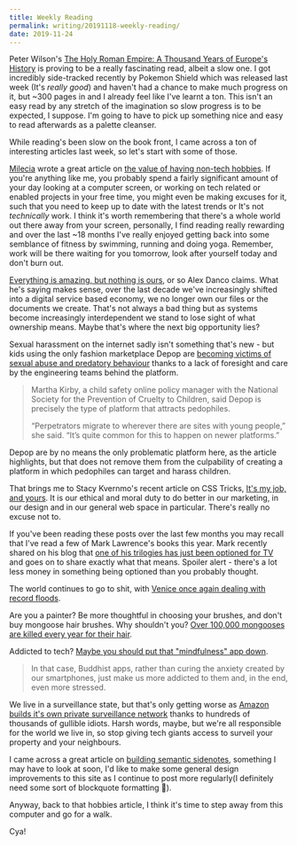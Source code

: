 ```yaml
---
title: Weekly Reading
permalink: writing/20191118-weekly-reading/
date: 2019-11-24
---
```


Peter Wilson's [The Holy Roman Empire: A Thousand Years of Europe's History](https://www.goodreads.com/book/show/31456148-the-holy-roman-empire) is proving to be a really fascinating read, albeit a slow one. I got incredibly side-tracked recently by Pokemon Shield which was released last week (It's *really good*) and haven't had a chance to make much progress on it, but ~300 pages in and I already feel like I've learnt a ton. This isn't an easy read by any stretch of the imagination so slow progress is to be expected, I suppose. I'm going to have to pick up something nice and easy to read afterwards as a palette cleanser.

While reading's been slow on the book front, I came across a ton of interesting articles last week, so let's start with some of those.

[Milecia](https://twitter.com/FlippedCoding) wrote a great article on [the value of having non-tech hobbies](https://dev.to/flippedcoding/why-it-s-important-to-have-hobbies-outside-of-tech-2d1). If you're anything like me, you probably spend a fairly significant amount of your day looking at a computer screen, or working on tech related or enabled projects in your free time, you might even be making excuses for it, such that you need to keep up to date with the latest trends or It's not *technically* work. I think it's worth remembering that there's a whole world out there away from your screen, personally, I find reading really rewarding and over the last ~18 months I've really enjoyed getting back into some semblance of fitness by swimming, running and doing yoga. Remember, work will be there waiting for you tomorrow, look after yourself today and don't burn out.

[Everything is amazing, but nothing is ours](https://alexdanco.com/2019/10/26/everything-is-amazing-but-nothing-is-ours/), or so Alex Danco claims. What he's saying makes sense, over the last decade we've increasingly shifted into a digital service based economy, we no longer own our files or the documents we create. That's not always a bad thing but as systems become increasingly interdependent we stand to lose sight of what ownership means. Maybe that's where the next big opportunity lies?

Sexual harassment on the internet sadly isn't something that's new - but kids using the only fashion marketplace Depop are [becoming victims of sexual abuse and predatory behaviour](https://www.businessoffashion.com/articles/fashion-tech/depop-sexual-harassment-internet-safety) thanks to a lack of foresight and care by the engineering teams behind the platform.

> Martha Kirby, a child safety online policy manager with the National Society for the Prevention of Cruelty to Children, said Depop is precisely the type of platform that attracts pedophiles.
> 
> “Perpetrators migrate to wherever there are sites with young people,” she said. “It’s quite common for this to happen on newer platforms.” 

Depop are by no means the only problematic platform here, as the article highlights, but that does not remove them from the culpability of creating a platform in which pedophiles can target and harass children.

That brings me to Stacy Kvernmo's recent article on CSS Tricks, [It's my job, and yours](https://css-tricks.com/its-my-job-and-yours/). It is our ethical and moral duty to do better in our marketing, in our design and in our general web space in particular. There's really no excuse not to.

If you've been reading these posts over the last few months you may recall that I've read a few of Mark Lawrence's books this year. Mark recently shared on his blog that [one of his trilogies has just been optioned for TV](https://mark---lawrence.blogspot.com/2019/11/hollywood-and-hollywouldnts-your.html) and goes on to share exactly what that means. Spoiler alert - there's a lot less money in something being optioned than you probably thought.

The world continues to go to shit, with [Venice once again dealing with record floods](https://www.citylab.com/environment/2019/11/venice-flood-st-marks-acqua-alta-climate-change-pictures/601927/?).

Are you a painter? Be more thoughtful in choosing your brushes, and don't buy mongoose hair brushes. Why shouldn't you? [Over 100,000 mongooses are killed every year for their hair](https://qz.com/india/1750476/nearly-100000-indian-mongooses-die-every-year-for-paintbrushes/).

Addicted to tech? [Maybe you should put that "mindfulness" app down](https://www.fastcompany.com/90425323/buddhism-scholars-meditation-apps-are-fueling-tech-addition-not-easing-stress). 

> In that case, Buddhist apps, rather than curing the anxiety created by our smartphones, just make us more addicted to them and, in the end, even more stressed.

We live in a surveillance state, but that's only getting worse as [Amazon builds it's own private surveillance network](https://www.wired.co.uk/article/ring-camera-uk-amazon) thanks to hundreds of thousands of gullible idiots. Harsh words, maybe, but we're all responsible for the world we live in, so stop giving tech giants access to surveil your property and your neighbours.

I came across a great article on [building semantic sidenotes](https://www.kooslooijesteijn.net/blog/semantic-sidenotes), something I may have to look at soon, I'd like to make some general design improvements to this site as I continue to post more regularly(I definitely need some sort of blockquote formatting 😬).

Anyway, back to that hobbies article, I think it's time to step away from this computer and  go for a walk.

Cya!